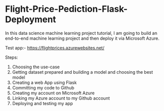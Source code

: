 # Flight-Price-Pediction-Flask-Deployment
In this data science machine learning project tutorial, I am going to build an end-to-end machine learning project and then deploy it via Microsoft Azure.

Test app:- https://flightprices.azurewebsites.net/

Steps:
1. Choosing the use-case
2. Getting dataset prepared and building a model and choosing the best model
3. Creating a web App using Flask
4. Committing my code to Github
5. Creating my account on Microsoft Azure
6. Linking my Azure account to my Github account
7. Deploying and testing my app
